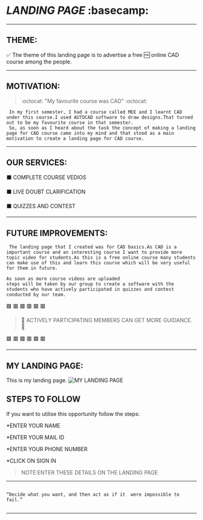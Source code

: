 # *LANDING PAGE* :basecamp:

---

## **THEME:**
:white_check_mark: The theme of this landing page is to advertise a free :free: online CAD course among the people.
<hr>

## **MOTIVATION:**

> :octocat:  "My favourite course was CAD"  :octocat:

     In my first semester, I had a course called MEE and I learnt CAD under this course.I used AUTOCAD software to draw designs.That turned out to be my favourite course in that semester.
     So, as soon as I heard about the task the concept of making a landing page for CAD course came into my mind and that stood as a main motivation to create a landing page for CAD course.
     
<hr>

## **OUR SERVICES**:                                                                                                                              
:black_large_square:        COMPLETE COURSE VEDIOS                                                                                            
                                                                                                                                          
⬛                         LIVE DOUBT CLARIFICATION                                                                                              
                                                                                                                               
:black_large_square:        QUIZZES AND CONTEST   

<HR>

## **FUTURE IMPROVEMENTS:** 
     The landing page that I created was for CAD basics.As CAD is a important course and an interesting course I want to provide more topic video for students.As this is a free online course many students can make use of this and learn this course which will be very useful for them in future.

    As soon as more course videos are uploaded
    steps will be taken by our group to create a software with the students who have actively participated in quizzes and contest conducted by our team.

:green_square: :red_square: :green_square: :red_square: :green_square: :red_square:

>  :telescope: ACTIVELY PARTICIPATING MEMBERS CAN GET MORE GUIDANCE. :telescope:

:green_square: :red_square: :green_square: :red_square: :green_square: :red_square:
     
<HR>

## **MY LANDING PAGE:**
   This is my landing page.
![MY LANDING PAGE](https://github.com/laxminarayanan-art/Cognizancee/blob/main/TASK-3/Web%201920%20%E2%80%93%201.png)

## **STEPS TO FOLLOW**
  If you want to utilise this opportunity follow the steps:
  
*ENTER YOUR NAME

*ENTER YOUR MAIL ID

*ENTER YOUR PHONE NUMBER

*CLICK ON SIGN IN

>NOTE:ENTER THESE DETAILS ON THE LANDING PAGE

<HR>

```

“Decide what you want, and then act as if it  were impossible to fail.”
     
```
<hr>

 


